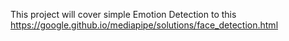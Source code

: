 This project will cover simple Emotion Detection to this https://google.github.io/mediapipe/solutions/face_detection.html
